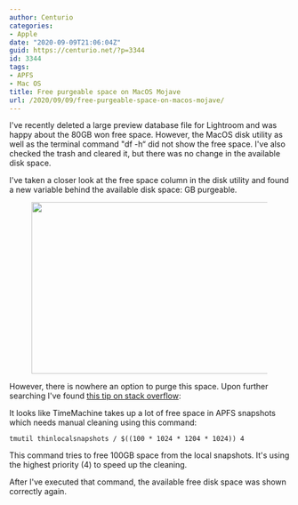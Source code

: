 ```yaml
---
author: Centurio
categories:
- Apple
date: "2020-09-09T21:06:04Z"
guid: https://centurio.net/?p=3344
id: 3344
tags:
- APFS
- Mac OS
title: Free purgeable space on MacOS Mojave
url: /2020/09/09/free-purgeable-space-on-macos-mojave/
---
```

I've recently deleted a large preview database file for Lightroom and was happy about the 80GB won free space. However, the MacOS disk utility as well as the terminal command "df -h&#8220; did not show the free space. I've also checked the trash and cleared it, but there was no change in the available disk space.

I've taken a closer look at the free space column in the disk utility and found a new variable behind the available disk space: GB purgeable.<figure class="wp-block-image size-large">

<img loading="lazy" width="1024" height="309" src="https://centurio.net/wp-content/uploads/2020/09/purgeableSpaceMacOSDiskUtility-1024x309.png" alt="" class="wp-image-3345" srcset="https://centurio.net/wp-content/uploads/2020/09/purgeableSpaceMacOSDiskUtility-1024x309.png 1024w, https://centurio.net/wp-content/uploads/2020/09/purgeableSpaceMacOSDiskUtility-300x91.png 300w, https://centurio.net/wp-content/uploads/2020/09/purgeableSpaceMacOSDiskUtility-768x232.png 768w, https://centurio.net/wp-content/uploads/2020/09/purgeableSpaceMacOSDiskUtility-1536x464.png 1536w, https://centurio.net/wp-content/uploads/2020/09/purgeableSpaceMacOSDiskUtility.png 1822w" sizes="(max-width: 1024px) 100vw, 1024px" /> </figure> 

However, there is nowhere an option to purge this space. Upon further searching I've found [this tip on stack overflow](https://apple.stackexchange.com/a/398356/19241):

It looks like TimeMachine takes up a lot of free space in APFS snapshots which needs manual cleaning using this command:

```
tmutil thinlocalsnapshots / $((100 * 1024 * 1204 * 1024)) 4
```

This command tries to free 100GB space from the local snapshots. It's using the highest priority (4) to speed up the cleaning.

After I've executed that command, the available free disk space was shown correctly again.